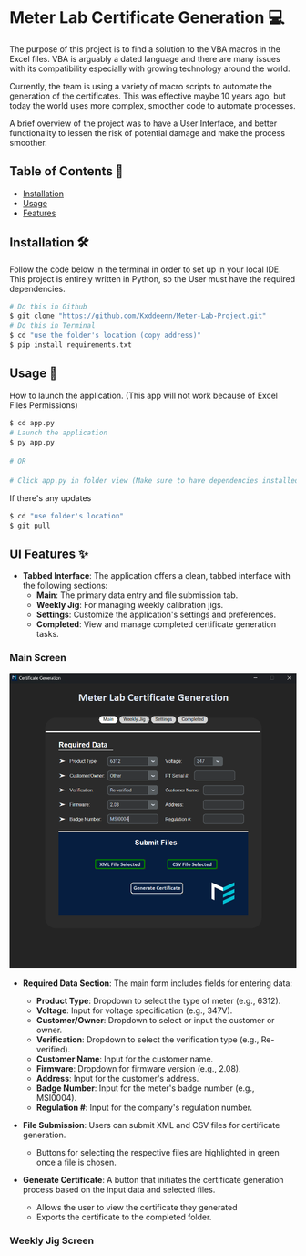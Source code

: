 # Meter Lab Certificate Generation 💻

The purpose of this project is to find a solution to the VBA macros in the Excel files. 
VBA is arguably a dated language and there are many issues with its compatibility especially with growing technology around the world. 

Currently, the team is using a variety of macro scripts to automate the generation of the certificates.
This was effective maybe 10 years ago, but today the world uses more complex, smoother code to automate processes. 

A brief overview of the project was to have a User Interface, and better functionality to lessen the risk of potential damage and make the process smoother. 

## Table of Contents 📜

- [Installation](#installation)
- [Usage](#usage)
- [Features](#features)

## Installation 🛠️

Follow the code below in the terminal in order to set up in your local IDE. 
This project is entirely written in Python, so the User must have the required dependencies. 

```bash
# Do this in Github
$ git clone "https://github.com/Kxddeenn/Meter-Lab-Project.git"
# Do this in Terminal
$ cd "use the folder's location (copy address)"
$ pip install requirements.txt
```
## Usage 🚀
How to launch the application. (This app will not work because of Excel Files Permissions)
```bash
$ cd app.py
# Launch the application
$ py app.py 

# OR

# Click app.py in folder view (Make sure to have dependencies installed)
```

If there's any updates 
```bash
$ cd "use folder's location"
$ git pull
```

## UI Features ✨
- **Tabbed Interface**: The application offers a clean, tabbed interface with the following sections:
  - **Main**: The primary data entry and file submission tab.
  - **Weekly Jig**: For managing weekly calibration jigs.
  - **Settings**: Customize the application's settings and preferences.
  - **Completed**: View and manage completed certificate generation tasks.


### Main Screen

![Main Screen](https://github.com/Kxddeenn/Meter-Lab-Project/blob/main/UI/images/filledout.png)

- **Required Data Section**: The main form includes fields for entering data:
  - **Product Type**: Dropdown to select the type of meter (e.g., 6312).
  - **Voltage**: Input for voltage specification (e.g., 347V).
  - **Customer/Owner**: Dropdown to select or input the customer or owner.
  - **Verification**: Dropdown to select the verification type (e.g., Re-verified).
  - **Customer Name**: Input for the customer name.
  - **Firmware**: Dropdown for firmware version (e.g., 2.08).
  - **Address**: Input for the customer's address.
  - **Badge Number**: Input for the meter's badge number (e.g., MSI0004).
  - **Regulation #**: Input for the company's regulation number.

- **File Submission**: Users can submit XML and CSV files for certificate generation.
  - Buttons for selecting the respective files are highlighted in green once a file is chosen.

- **Generate Certificate**: A button that initiates the certificate generation process based on the input data and selected files.
  - Allows the user to view the certificate they generated
  - Exports the certificate to the completed folder. 


### Weekly Jig Screen 





